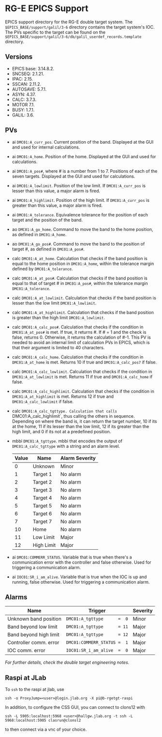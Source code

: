 # RG-E EPICS Support
EPICS support directory for the RG-E double target system.
The `$EPICS_BASE/support/galil/3-6` directory contains the target system's IOC.
The PVs specific to the target can be found on the `$EPICS_BASE/support/galil/3-6/db/galil_userdef_records.template` directory.

## Versions
* EPICS base: 3.14.8.2.
* SNCSEQ:     2.1.21.
* IPAC:       2.15.
* SSCAN:      2.11.2.
* AUTOSAVE:   5.7.1.
* ASYN:       4.37.
* CALC:       3.7.3.
* MOTOR       7.1.
* BUSY:       1.7.1.
* GALIL:      3.6.

## PVs
* ai `DMC01:A_curr_pos`.
    Current position of the band.
    Displayed at the GUI and used for internal calculations.
* ai `DMC01:A_home`.
    Position of the home.
    Displayed at the GUI and used for calculations.
* ai `DMC01:A_pos#`, where # is a number from 1 to 7.
    Positions of each of the seven targets.
    Displayed at the GUI and used for calculations.
* ai `DMC01:A_lowlimit`.
    Position of the low limit.
    If `DMC01:A_curr_pos` is lesser than this value, a major alarm is fired.
* ai `DMC01:A_highlimit`.
    Position of the high limit.
    If `DMC01:A_curr_pos` is greater than this value, a major alarm is fired.
* ai `DMC01:A_tolerance`.
    Equivalence tolerance for the position of each target and the position of the band.
* ao `DMC01:A_go_home`.
    Command to move the band to the home position, as defined in `DMC01:A_home`.
* ao `DMC01:A_go_pos#`.
    Command to move the band to the position of target #, as defined in `DMC01:A_pos#`.
* calc `DMC01:A_at_home`.
    Calculation that checks if the band position is equal to the home position in `DMC01:A_home`, within the tolerance margin defined by `DMC01:A_tolerance`.
* calc `DMC01:A_at_pos#`.
    Calculation that checks if the band position is equal to that of target # in `DMC01:A_pos#`, within the tolerance margin `DMC01:A_tolerance`.
* calc `DMC01:A_at_lowlimit`.
    Calculation that checks if the band position is lesser than the low limit `DMC01:A_lowlimit`.
* calc `DMC01:A_at_highlimit`.
    Calculation that checks if the band position is greater than the high limit `DMC01:A_lowlimit`.
* calc `DMC01:A_calc_pos#`.
    Calculation that checks if the condition in `DMC01:A_at_pos#` is met.
    If true, it returns #.
    If # = 1 and the check is false, returns 0.
    Otherwise, it returns the calculation of #-1.
    This PV is needed to avoid an internal limit of calculation PVs in EPICS, which is that their argument is limited to 40 characters.
* calc `DMC01:A_calc_home`.
    Calculation that checks if the condition in `DMC01:A_at_home` is met.
    Returns 10 if true and `DMC01:A_calc_pos7` if false.
* calc `DMC01:A_calc_lowlimit`.
    Calculation that checks if the condition in `DMC01:A_at_lowlimit` is met.
    Returns 11 if true and `DMC01:A_calc_home` if false.
* calc `DMC01:A_calc_highlimit`.
    Calculation that checks if the condition in `DMC01:A_at_highlimit` is met.
    Returns 12 if true and `DMC01:A_calc_lowlimit` if false.
* calc `DMC01:A_calc_tgttype.
    Calculation that calls `DMC01:A_calc_highlimit`, thus calling the others in sequence.
    Depending on where the band is, it can return the target number, 10 if its at the home, 11 if its lesser than the low limit, 12 if its greater than the high limit, and 0 if its not at a predefined position.
* mbbi `DMC01:A_tgttype`.
    mbbi that encodes the output of `DMC01:A_calc_tgttype` with a string and an alarm level.

    | **Value** | **Name**   | **Alarm Severity** |
    | --------- | ---------- | ------------------ |
    |  0        | Unknown    | Minor              |
    |  1        | Target 1   | No alarm           |
    |  2        | Target 2   | No alarm           |
    |  3        | Target 3   | No alarm           |
    |  4        | Target 4   | No alarm           |
    |  5        | Target 5   | No alarm           |
    |  6        | Target 6   | No alarm           |
    |  7        | Target 7   | No alarm           |
    | 10        | Home       | No alarm           |
    | 11        | Low Limit  | Major              |
    | 12        | High Limit | Major              |

* ai `DMC01:COMMERR_STATUS`.
    Variable that is true when there's a communication error with the controller and false otherwise.
    Used for triggering a communication alarm.
* ai `IOC01:SR_i_am_alive`.
    Variable that is true when the IOC is up and running, false otherwise.
    Used for triggering a communication alarm.

## Alarms
| **Name**               | **Trigger**                 | **Severity** |
| ---------------------- | --------------------------- | ------------ |
| Unknown band position  | `DMC01:A_tgttype      =  0` | Minor        |
| Band beyond low limit  | `DMC01:A_tgttype      = 11` | Major        |
| Band beyond high limit | `DMC01:A_tgttype      = 12` | Major        |
| Controller comm. error | `DMC01:COMMERR_STATUS =  1` | Major        |
| IOC comm. error        | `IOC01:SR_i_am_alive  =  0` | Major        |

*For further details, check the double target engineering notes.*

## Raspi at JLab
To `ssh` to the raspi at jlab, use

    ssh -o ProxyJump=<user>@login.jlab.org -X pi@b-rgetgt-raspi

In addition, to configure the CSS GUI, you can connect to clons12 with

    ssh -L 5905:localhost:5968 <user>@hallgw.jlab.org -t ssh -L 5968:localhost:5905 clasrun@clonsl2

to then connect via a vnc of your choice.
